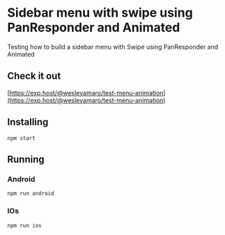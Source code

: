 # Sidebar menu with swipe using PanResponder and Animated
Testing how to build a sidebar menu with Swipe using PanResponder and Animated

## Check it out
[https://exp.host/@wesleyamaro/test-menu-animation](https://exp.host/@wesleyamaro/test-menu-animation)

## Installing
`npm start`

## Running
### Android
`npm run android`

### IOs
`npm run ios`